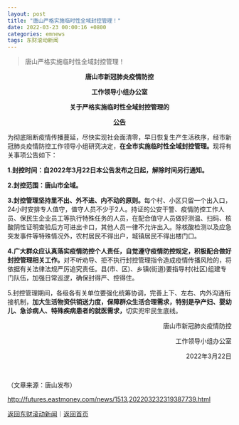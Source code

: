 ```yaml
---
layout: post
title: "唐山严格实施临时性全域封控管理！"
date: 2022-03-23 00:00:16 +0800
categories: emnews
tags: 东财滚动新闻
---
```

> 唐山严格实施临时性全域封控管理！

<p style="text-align:center;"><strong>唐山市新冠肺炎疫情防控</strong></p><p style="text-align:center;"><strong>工作领导小组办公室</strong></p><p style="text-align:center;"><strong>关于严格实施临时性全域封控管理的</strong></p><p style="text-align:center;"><strong><span id="Info.3332"><a href="http://data.eastmoney.com/notices/" class="infokey">公告</a></span></strong></p><p>为彻底阻断疫情传播蔓延，尽快实现社会面清零，早日恢复生产生活秩序，经市新冠肺炎疫情防控工作领导小组研究决定，<strong>在全市实施临时性全域封控管理。</strong>现将有关事项公告如下：</p><p><strong>1.封控时间：自2022年3月22日本公告发布之日起，解除时间另行通知。</strong></p><p><strong>2.封控范围：唐山市全域。</strong></p><p><strong>3.封控管理坚持里不出、外不进、内不动的原则。</strong>每个村、小区只留一个出入口，24小时安排专人值守，值守人员不少于2人。持证的公安干警、疫情防控工作人员、保民生企业员工等执行特殊任务的人员，在配合值守人员做好测温、扫码、核酸阴性证明查验后方可进出卡口，其他人员一律不允许出入。除核酸检测以及应急突发事件等特殊情况外，农村居民不得出户，城镇居民不得出楼门口。</p><p><strong>4.广大群众应认真落实疫情防控个人责任，自觉遵守疫情防控规定，积极配合做好封控管理相关工作。</strong>对不听劝导、拒不执行封控管理指令造成疫情传播风险的，将依据有关法律法规严厉追究责任。县(市、区)、乡镇(街道)要指导村(社区)组建专门队伍，加强日常巡逻，确保封得严、控得住。</p><p>5.封控管理期间，各级各有关单位要强化统筹协调，完善上下、左右、内外沟通衔接机制，<strong>加大生活物资供销送力度，保障群众生活合理需求，特别是孕产妇、婴幼儿、急诊病人、特殊疾病患者的就医需求，</strong>切实兜牢民生底线。</p><p style="text-align:right;">唐山市新冠肺炎疫情防控</p><p style="text-align:right;">工作领导小组办公室</p><p style="text-align:right;">2022年3月22日</p><p style="text-align:right;"><br /></p><p class="em_media">（文章来源：唐山发布）</p>

<http://futures.eastmoney.com/news/1513,202203232319387739.html>

[返回东财滚动新闻](//finews.withounder.com/emnews/)｜[返回首页](//finews.withounder.com/)
